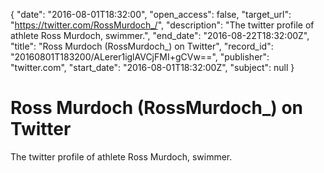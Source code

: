 {
  "date": "2016-08-01T18:32:00", 
  "open_access": false, 
  "target_url": "https://twitter.com/RossMurdoch_/", 
  "description": "The twitter profile of athlete Ross Murdoch, swimmer.", 
  "end_date": "2016-08-22T18:32:00Z", 
  "title": "Ross Murdoch (RossMurdoch_) on Twitter", 
  "record_id": "20160801T183200/ALerer1iglAVCjFMI+gCVw==", 
  "publisher": "twitter.com", 
  "start_date": "2016-08-01T18:32:00Z", 
  "subject": null
}

# Ross Murdoch (RossMurdoch_) on Twitter

The twitter profile of athlete Ross Murdoch, swimmer.